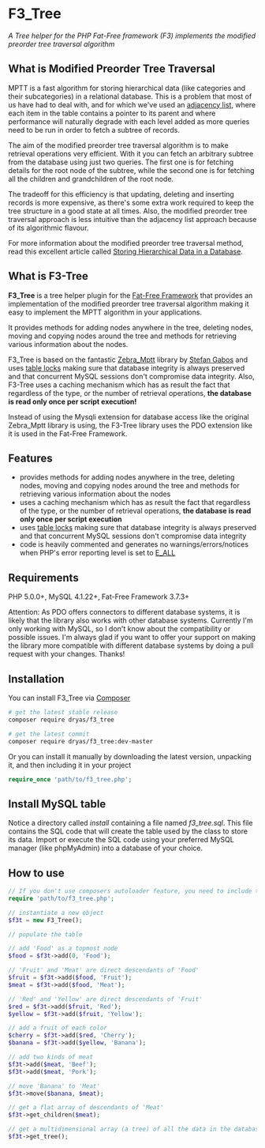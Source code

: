 # F3_Tree

*A Tree helper for the PHP Fat-Free framework (F3) implements the modified preorder tree traversal algorithm*

## What is Modified Preorder Tree Traversal

MPTT is a fast algorithm for storing hierarchical data (like categories and their subcategories) in a relational database. This is a problem that most of us have had to deal with, and for which we've used an [adjacency list](http://mikehillyer.com/articles/managing-hierarchical-data-in-mysql/), where each item in the table contains a pointer to its parent and where performance will naturally degrade with each level added as more queries need to be run in order to fetch a subtree of records.

The aim of the modified preorder tree traversal algorithm is to make retrieval operations very efficient. With it you can fetch an arbitrary subtree from the database using just two queries. The first one is for fetching details for the root node of the subtree, while the second one is for fetching all the children and grandchildren of the root node.

The tradeoff for this efficiency is that updating, deleting and inserting records is more expensive, as there's some extra work required to keep the tree structure in a good state at all times. Also, the modified preorder tree traversal approach is less intuitive than the adjacency list approach because of its algorithmic flavour.

For more information about the modified preorder tree traversal method, read this excellent article called [Storing Hierarchical Data in a Database](http://blogs.sitepoint.com/hierarchical-data-database-2/).

## What is F3-Tree

**F3\_Tree** is a tree helper plugin for the [Fat-Free Framework](http://github.com/bcosca/fatfree) that provides an implementation of the modified preorder tree traversal algorithm making it easy to implement the MPTT algorithm in your applications.

It provides methods for adding nodes anywhere in the tree, deleting nodes, moving and copying nodes around the tree and methods for retrieving various information about the nodes.

F3\_Tree is based on the fantastic [Zebra_Mptt](https://github.com/stefangabos/Zebra_Mptt) library by [Stefan Gabos](https://github.com/stefangabos) and uses [table locks](http://dev.mysql.com/doc/refman/5.0/en/lock-tables.html) making sure that database integrity is always preserved and that concurrent MySQL sessions don't compromise data integrity. Also, F3-Tree uses a caching mechanism which has as result the fact that regardless of the type, or the number of retrieval operations, **the database is read only once per script execution!**

Instead of using the Mysqli extension for database access like the original Zebra_Mptt library is using, the F3-Tree library uses the PDO extension like it is used in the Fat-Free Framework.

## Features

- provides methods for adding nodes anywhere in the tree, deleting nodes, moving and copying nodes around the tree and methods for retrieving various information about the nodes
- uses a caching mechanism which has as result the fact that regardless of the type, or the number of retrieval operations, **the database is read only once per script execution**
- uses [table locks](http://dev.mysql.com/doc/refman/5.0/en/lock-tables.html) making sure that database integrity is always preserved and that concurrent MySQL sessions don't compromise data integrity
- code is heavily commented and generates no warnings/errors/notices when PHP's error reporting level is set to [E_ALL](https://web.archive.org/web/20160226192832/http://www.php.net/manual/en/function.error-reporting.php)

## Requirements

PHP 5.0.0+, MySQL 4.1.22+, Fat-Free Framework 3.7.3+

Attention: As PDO offers connectors to different database systems, it is likely that the library also works with other database systems. Currently I'm only working with MySQL, so I don't know about the compatibility or possible issues. I'm always glad if you want to offer your support on making the library more compatible with different database systems by doing a pull request with your changes. Thanks!

## Installation

You can install F3_Tree via [Composer](https://packagist.org/packages/dryas/f3_tree)

```bash
# get the latest stable release
composer require dryas/f3_tree

# get the latest commit
composer require dryas/f3_tree:dev-master
```

Or you can install it manually by downloading the latest version, unpacking it, and then including it in your project

```php
require_once 'path/to/f3_tree.php';
```

## Install MySQL table

Notice a directory called *install* containing a file named *f3_tree.sql*. This file contains the SQL code that will create the table used by the class to store its data. Import or execute the SQL code using your preferred MySQL manager (like phpMyAdmin) into a database of your choice.

## How to use

```php
// If you don't use composers autoloader feature, you need to include the F3_Tree class
require 'path/to/f3_tree.php';

// instantiate a new object
$f3t = new F3_Tree();

// populate the table

// add 'Food' as a topmost node
$food = $f3t->add(0, 'Food');

// 'Fruit' and 'Meat' are direct descendants of 'Food'
$fruit = $f3t->add($food, 'Fruit');
$meat = $f3t->add($food, 'Meat');

// 'Red' and 'Yellow' are direct descendants of 'Fruit'
$red = $f3t->add($fruit, 'Red');
$yellow = $f3t->add($fruit, 'Yellow');

// add a fruit of each color
$cherry = $f3t->add($red, 'Cherry');
$banana = $f3t->add($yellow, 'Banana');

// add two kinds of meat
$f3t->add($meat, 'Beef');
$f3t->add($meat, 'Pork');

// move 'Banana' to 'Meat'
$f3t->move($banana, $meat);

// get a flat array of descendants of 'Meat'
$f3t->get_children($meat);

// get a multidimensional array (a tree) of all the data in the database
$f3t->get_tree();
```
